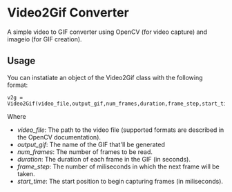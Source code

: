 # Video2Gif Converter
A simple video to GIF converter using OpenCV (for video capture) and imageio (for GIF creation). 

## Usage
You can instatiate an object of the Video2Gif class with the following format:
```
v2g = Video2Gif(video_file,output_gif,num_frames,duration,frame_step,start_time)
```
Where
* *video_file*: The path to the video file (supported formats are described in the OpenCV documentation).
* *output_gif*: The name of the GIF that'll be generated
* *num_frames*: The number of frames to be read.
* *duration*: The duration of each frame in the GIF (in seconds).
* *frame_step*: The number of miliseconds in which the next frame  will be taken.
* *start_time*: The start position to begin capturing frames (in miliseconds).
